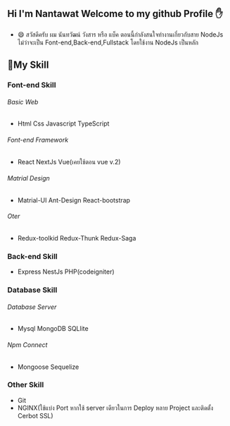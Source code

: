## Hi I'm Nantawat Welcome to my github Profile :hand:
- 😄 สวัสดีครับ ผม นันทวัฒน์ วังสาร หรือ แบ็ค ตอนนี้กำลังสนใจทำงานเกี่ยวกับสาย NodeJs ไม่ว่าจะเป็น Font-end,Back-end,Fullstack โดยใช้งาน NodeJs เป็นหลัก

## :raising_hand:My Skill
### Font-end Skill
 ###### Basic Web
- Html Css Javascript TypeScript
 ###### Font-end Framework
- React NextJs Vue(เคยใช้ตอน vue v.2)
 ###### Matrial Design
- Matrial-UI Ant-Design React-bootstrap 
 ###### Oter
- Redux-toolkid Redux-Thunk Redux-Saga

### Back-end Skill
- Express NestJs PHP(codeigniter) 

### Database Skill
 ###### Database Server
- Mysql MongoDB SQLlite
 ###### Npm Connect
- Mongoose Sequelize

### Other Skill
- Git
- NGINX(ใช้แบ่ง Port หากใช้  server เดียวในการ Deploy หลาย Project และติดตั้ง Cerbot SSL)


<!--
**backza20za/backza20za** is a ✨ _special_ ✨ repository because its `README.md` (this file) appears on your GitHub profile.

Here are some ideas to get you started:

- 🔭 I’m currently working on ...
- 🌱 I’m currently learning ...
- 👯 I’m looking to collaborate on ...
- 🤔 I’m looking for help with ...
- 💬 Ask me about ...
- 📫 How to reach me: ...
- 😄 Pronouns: ...
- ⚡ Fun fact: ...
-->
